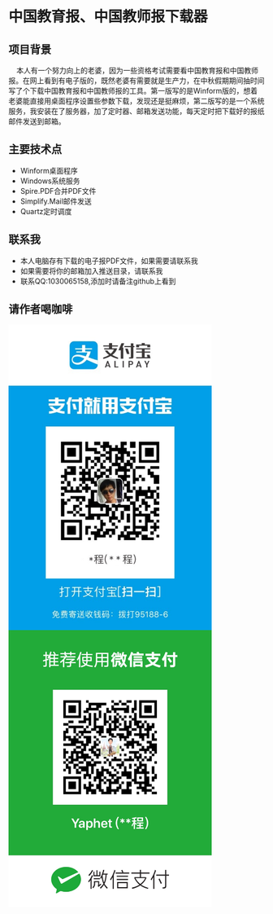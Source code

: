 # 中国教育报、中国教师报下载器
## 项目背景
&nbsp;&nbsp;&nbsp;&nbsp;本人有一个努力向上的老婆，因为一些资格考试需要看中国教育报和中国教师报。在网上看到有电子版的，既然老婆有需要就是生产力，在中秋假期期间抽时间写了个下载中国教育报和中国教师报的工具。第一版写的是Winform版的，想着老婆能直接用桌面程序设置些参数下载，发现还是挺麻烦，第二版写的是一个系统服务，我安装在了服务器，加了定时器、邮箱发送功能，每天定时把下载好的报纸邮件发送到邮箱。
## 主要技术点
* Winform桌面程序
* Windows系统服务
* Spire.PDF合并PDF文件
* Simplify.Mail邮件发送
* Quartz定时调度

## 联系我
* 本人电脑存有下载的电子报PDF文件，如果需要请联系我
* 如果需要将你的邮箱加入推送目录，请联系我
* 联系QQ:1030065158,添加时请备注github上看到

## 请作者喝咖啡
<img src="https://github.com/LeisurelyYang/newspaper-download/blob/master/resources/zhifubao.jpg" width="400" align=center />
<img src="https://github.com/LeisurelyYang/newspaper-download/blob/master/resources/weixin.jpg" width="400" align=center />
